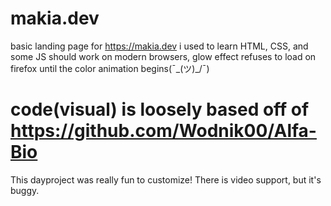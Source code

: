 # makia.dev
basic landing page for https://makia.dev i used to learn HTML, CSS, and some JS
should work on modern browsers, glow effect refuses to load on firefox until the color animation begins(¯\_(ツ)_/¯)


# code(visual) is loosely based off of https://github.com/Wodnik00/Alfa-Bio
This dayproject was really fun to customize! There is video support, but it's buggy.
